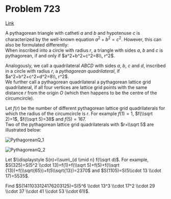 # Problem 723

[Link](https://projecteuler.net/problem=723)

A pythagorean triangle with catheti $a$ and $b$ and hypotenuse $c$ is characterized by the well-known equation $a^2+b^2=c^2$. However, this can also be formulated differently:  
When inscribed into a circle with radius $r$, a triangle with sides $a$, $b$ and $c$ is pythagorean, if and only if $a^2+b^2+c^2=8\\, r^2$.

Analogously, we call a quadrilateral $ABCD$ with sides $a$, $b$, $c$ and $d$, inscribed in a circle with radius $r$, a *pythagorean quadrilateral*, if $a^2+b^2+c^2+d^2=8\\, r^2$.  
We further call a pythagorean quadrilateral a pythagorean lattice grid quadrilateral, if all four vertices are lattice grid points with the same distance $r$ from the origin $O$ (which then happens to be the centre of the circumcircle).

Let $f(r)$ be the number of different pythagorean lattice grid quadrilaterals for which the radius of the circumcircle is $r$. For example $f(1)=1$, $f(\\sqrt 2)=1$, $f(\\sqrt 5)=38$ and $f(5)=167$.  
Two of the pythagorean lattice grid quadrilaterals with $r=\\sqrt 5$ are illustrated below:

![PythagoreanQ_1](resources/images/0723_1.png?1678992054) 

  

![PythagoreanQ_2](resources/images/0723_2.png?1678992054) 

Let $\\displaystyle S(n)=\\sum\_{d \\mid n} f(\\sqrt d)$. For example, $S(325)=S(5^2 \\cdot 13)=f(1)+f(\\sqrt 5)+f(5)+f(\\sqrt {13})+f(\\sqrt{65})+f(5\\sqrt{13})=2370$ and $S(1105)=S(5\\cdot 13 \\cdot 17)=5535$.

Find $S(1411033124176203125)=S(5^6 \\cdot 13^3 \\cdot 17^2 \\cdot 29 \\cdot 37 \\cdot 41 \\cdot 53 \\cdot 61)$.